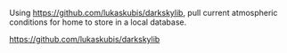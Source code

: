 Using https://github.com/lukaskubis/darkskylib, pull current
atmospheric conditions for home to store in a local database.

https://github.com/lukaskubis/darkskylib


